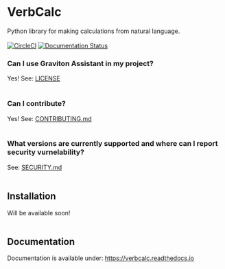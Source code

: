 # VerbCalc
Python library for making calculations from natural language.<br><br>
[![CircleCI](https://circleci.com/gh/ErykPiasecki07/VerbCalc/tree/main.svg?style=svg)](https://circleci.com/gh/ErykPiasecki07/VerbCalc/tree/main)
[![Documentation Status](https://readthedocs.org/projects/verbcalc/badge/?version=latest)](https://verbcalc.readthedocs.io/en/latest/?badge=latest)
### Can I use Graviton Assistant in my project?
Yes! See: [LICENSE](LICENSE)<br><br>
### Can I contribute?
Yes! See: [CONTRIBUTING.md](CONTRIBUTING.md)<br><br>
### What versions are currently supported and where can I report security vurnelability?
See: [SECURITY.md](SECURITY.md)<br><br>
## Installation
Will be available soon!<br><br>
## Documentation
Documentation is available under: https://verbcalc.readthedocs.io
